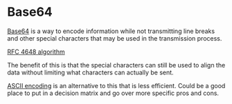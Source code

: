 # Base64

[Base64](https://developer.mozilla.org/en-US/docs/Glossary/Base64) is a way to encode information 
while not transmitting line breaks and other special characters that may be used in the transmission process.

[RFC 4648 algorithm](https://datatracker.ietf.org/doc/html/rfc4648)

The benefit of this is that the special characters can still be used to align the data without limiting 
what characters can actually be sent.

[ASCII encoding](https://www.ascii-code.com/) is an alternative to this that is less efficient.
Could be a good place to put in a decision matrix and go over more specific pros and cons.
